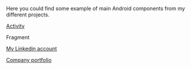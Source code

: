 Here you could find some example of main Android components from my different projects.

[Activity](./LoginActivity.kt)

Fragment

[My Linkedin account](https://www.linkedin.com/in/svolchenko/)

[Company portfolio](https://codium.one)

